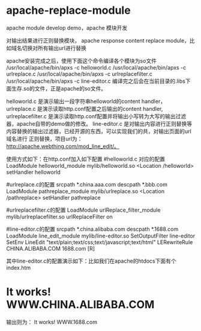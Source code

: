 apache-replace-module
=====================

apache module develop demo，apache 模块开发

对输出结果进行正则替换模块， apache response content replace module，比如域名切换对所有输出url进行替换

apache安装完成之后，使用下面这个命令编译各个模块为so文件
/usr/local/apache/bin/apxs -c helloworld.c 
/usr/local/apache/bin/apxs -c urlreplace.c
/usr/local/apache/bin/apxs -c urlreplacefilter.c
/usr/local/apache/bin/apxs -c line-editor.c 
编译完之后会在当前目录的.libs下面生存.so的文件，正是apache的so文件。

helloworld.c 是演示输出一段字符串helloworld的content handler，
urlreplace.c 是演示读取http.conf配置之后输出的content handler,
urlreplacefilter.c 是演示读取http.conf配置并将输出小写转为大写的输出过滤器，apache自带的demo做的修改。
line-editor.c 是对输出内容进行正则替换等内容替换的输出过滤器，已经开源的东西，可以实现我们的共，对输出页面的url域名进行
正则替换，项目url为：http://apache.webthing.com/mod_line_edit/。

使用方式如下：在http.conf加入如下配置
  #helloworld.c 对应的配置
  LoadModule helloworld_module mylib/helloworld.so
  <Location /helloworld>
    setHandler helloworld
  </Location>
  
  #urlreplace.c的配置
  srcpath *.china.aaa.com
  descpath *.bbb.com
  LoadModule pathreplace_module mylib/urlreplace.so
  <Location /pathreplace>
  	setHandler pathreplace
  </Location>
  
  #urlreplacefilter.c的配置
  LoadModule urlReplace_filter_module mylib/urlreplacefilter.so
  urlReplaceFilter on
  
  #line-editor.c的配置
  srcpath *.china.alibaba.com
  descpath *.1688.com
  LoadModule line_edit_module mylib/line-editor.so
  SetOutputFilter	line-editor
  SetEnv	LineEdit "text/plain;text/css;text/javascript;text/html"
  LERewriteRule CHINA.ALIBABA.COM 1688.com [R]

  其中line-editor.c的配置演示如下：比如我们在apache的htdocs下面有个index.htm
    <html><body><h1>It works! WWW.CHINA.ALIBABA.COM</h1></body></html>
  输出则为：
    It works! WWW.1688.com
